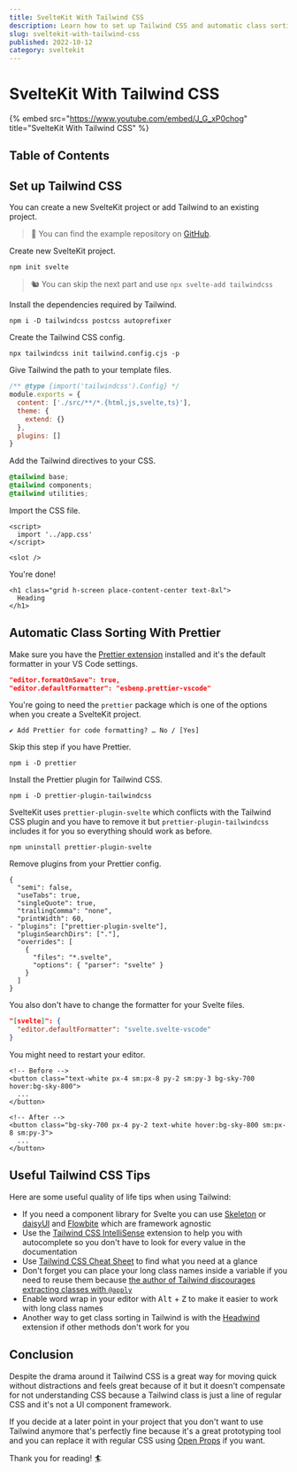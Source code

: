 ```yaml
---
title: SvelteKit With Tailwind CSS
description: Learn how to set up Tailwind CSS and automatic class sorting with SvelteKit.
slug: sveltekit-with-tailwind-css
published: 2022-10-12
category: sveltekit
---
```


# SvelteKit With Tailwind CSS

{% embed src="https://www.youtube.com/embed/J_G_xP0chog" title="SvelteKit With Tailwind CSS" %}

## Table of Contents

## Set up Tailwind CSS

You can create a new SvelteKit project or add Tailwind to an existing project.

> 🧪 You can find the example repository on [GitHub](https://github.com/joysofcode/sveltekit-tailwind).

Create new SvelteKit project.

```shell:terminal
npm init svelte
```

> 🐿️ You can skip the next part and use `npx svelte-add tailwindcss`

Install the dependencies required by Tailwind.

```shell:terminal
npm i -D tailwindcss postcss autoprefixer
```

Create the Tailwind CSS config.

```shell:terminal
npx tailwindcss init tailwind.config.cjs -p
```

Give Tailwind the path to your template files.

```js:tailwind.config.cjs showLineNumbers
/** @type {import('tailwindcss').Config} */
module.exports = {
  content: ['./src/**/*.{html,js,svelte,ts}'],
  theme: {
    extend: {}
  },
  plugins: []
}
```

Add the Tailwind directives to your CSS.

```css:app.css showLineNumbers
@tailwind base;
@tailwind components;
@tailwind utilities;
```

Import the CSS file.

```html:routes/+layout.svelte showLineNumbers
<script>
  import '../app.css'
</script>

<slot />
```

You're done!

```html:routes/+page.svelte showLineNumbers
<h1 class="grid h-screen place-content-center text-8xl">
  Heading
</h1>
```

## Automatic Class Sorting With Prettier

Make sure you have the [Prettier extension](https://marketplace.visualstudio.com/items?itemName=esbenp.prettier-vscode) installed and it's the default formatter in your VS Code settings.

```json:settings.json showLineNumbers
"editor.formatOnSave": true,
"editor.defaultFormatter": "esbenp.prettier-vscode"
```

You're going to need the `prettier` package which is one of the options when you create a SvelteKit project.

```shell:terminal
✔ Add Prettier for code formatting? … No / [Yes]
```

Skip this step if you have Prettier.

```shell:terminal
npm i -D prettier
```

Install the Prettier plugin for Tailwind CSS.

```shell:terminal
npm i -D prettier-plugin-tailwindcss
```

SvelteKit uses `prettier-plugin-svelte` which conflicts with the Tailwind CSS plugin and you have to remove it but `prettier-plugin-tailwindcss` includes it for you so everything should work as before.

```shell:terminal
npm uninstall prettier-plugin-svelte 
```

Remove plugins from your Prettier config.

```diff:.prettierrc showLineNumbers
{
  "semi": false,
  "useTabs": true,
  "singleQuote": true,
  "trailingComma": "none",
  "printWidth": 60,
- "plugins": ["prettier-plugin-svelte"],
  "pluginSearchDirs": ["."],
  "overrides": [
    {
      "files": "*.svelte",
      "options": { "parser": "svelte" }
    }
  ]
}
```

You also don't have to change the formatter for your Svelte files.

```json:settings.json showLineNumbers
"[svelte]": {
  "editor.defaultFormatter": "svelte.svelte-vscode"
}
```

You might need to restart your editor.

```html:routes/+page.svelte showLineNumbers
<!-- Before -->
<button class="text-white px-4 sm:px-8 py-2 sm:py-3 bg-sky-700 hover:bg-sky-800">
  ...
</button>

<!-- After -->
<button class="bg-sky-700 px-4 py-2 text-white hover:bg-sky-800 sm:px-8 sm:py-3">
  ...
</button>
```

## Useful Tailwind CSS Tips

Here are some useful quality of life tips when using Tailwind:

- If you need a component library for Svelte you can use [Skeleton](https://www.skeleton.dev/) or [daisyUI](https://daisyui.com/) and [Flowbite](https://flowbite.com/) which are framework agnostic
- Use the [Tailwind CSS IntelliSense](https://marketplace.visualstudio.com/items?itemName=bradlc.vscode-tailwindcss) extension to help you with autocomplete so you don't have to look for every value in the documentation
- Use [Tailwind CSS Cheat Sheet](https://nerdcave.com/tailwind-cheat-sheet) to find what you need at a glance
- Don't forget you can place your long class names inside a variable if you need to reuse them because [the author of Tailwind discourages extracting classes with `@apply`](https://twitter.com/adamwathan/status/1226511611592085504)
- Enable word wrap in your editor with <kbd>Alt</kbd> + <kbd>Z</kbd> to make it easier to work with long class names
- Another way to get class sorting in Tailwind is with the [Headwind](https://marketplace.visualstudio.com/items?itemName=heybourn.headwind) extension if other methods don't work for you 

## Conclusion

Despite the drama around it Tailwind CSS is a great way for moving quick without distractions and feels great because of it but it doesn't compensate for not understanding CSS because a Tailwind class is just a line of regular CSS and it's not a UI component framework.

If you decide at a later point in your project that you don't want to use Tailwind anymore that's perfectly fine because it's a great prototyping tool and you can replace it with regular CSS using [Open Props](https://open-props.style/) if you want.

Thank you for reading! 🏄️
